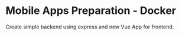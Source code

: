 # Mobile Apps Preparation - Docker

Create simple backend using express and new Vue App for frontend.

